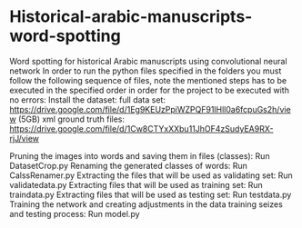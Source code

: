 # Historical-arabic-manuscripts-word-spotting
Word spotting for historical Arabic manuscripts using convolutional neural network
In order to run the python files specified in the folders you must follow the following sequence of files, note the mentioned steps has to be executed in the specified order in order for the project to be executed with no errors:
Install the dataset:
full data set: https://drive.google.com/file/d/1Eg9KEUzPpiWZPQF91lHll0a6fcpuGs2h/view (5GB)
xml ground truth files: https://drive.google.com/file/d/1Cw8CTYxXXbu11JhOF4zSudyEA9RX-rjJ/view

Pruning the images into words and saving them in files (classes):
Run DatasetCrop.py
Renaming the generated classes of words:
Run CalssRenamer.py
Extracting the files that will be used as validating set:
Run validatedata.py
Extracting files that will be used as training set:
Run traindata.py
Extracting files that will be used as testing set:
Run testdata.py
Training the network and creating adjustments in the data training seizes and testing process:
Run model.py
